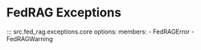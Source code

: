 # FedRAG Exceptions

::: src.fed_rag.exceptions.core
    options:
      members:
        - FedRAGError
        - FedRAGWarning

